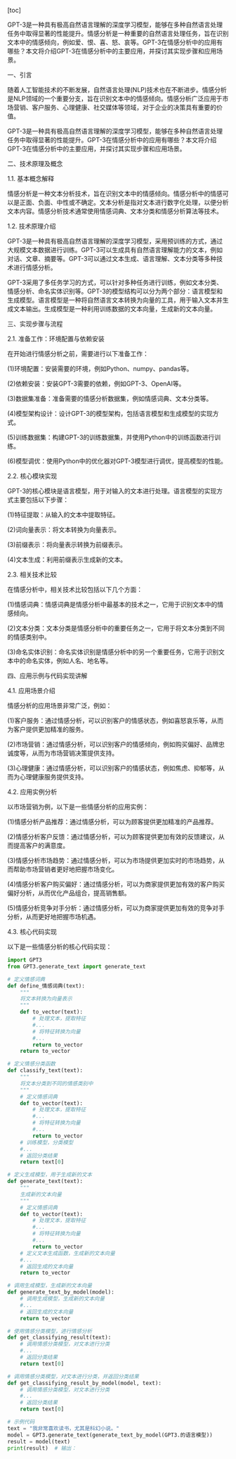 
[toc]                    
                
                
GPT-3是一种具有极高自然语言理解的深度学习模型，能够在多种自然语言处理任务中取得显著的性能提升。情感分析是一种重要的自然语言处理任务，旨在识别文本中的情感倾向，例如爱、恨、喜、怒、哀等。GPT-3在情感分析中的应用有哪些？本文将介绍GPT-3在情感分析中的主要应用，并探讨其实现步骤和应用场景。

一、引言

随着人工智能技术的不断发展，自然语言处理(NLP)技术也在不断进步。情感分析是NLP领域的一个重要分支，旨在识别文本中的情感倾向。情感分析广泛应用于市场营销、客户服务、心理健康、社交媒体等领域，对于企业的决策具有重要的价值。

GPT-3是一种具有极高自然语言理解的深度学习模型，能够在多种自然语言处理任务中取得显著的性能提升。GPT-3在情感分析中的应用有哪些？本文将介绍GPT-3在情感分析中的主要应用，并探讨其实现步骤和应用场景。

二、技术原理及概念

1.1. 基本概念解释

情感分析是一种文本分析技术，旨在识别文本中的情感倾向。情感分析中的情感可以是正面、负面、中性或不确定。文本分析是指对文本进行数字化处理，以便分析文本内容。情感分析技术通常使用情感词典、文本分类和情感分析算法等技术。

1.2. 技术原理介绍

GPT-3是一种具有极高自然语言理解的深度学习模型，采用预训练的方式，通过大规模文本数据进行训练。GPT-3可以生成具有自然语言理解能力的文本，例如对话、文章、摘要等。GPT-3可以通过文本生成、语言理解、文本分类等多种技术进行情感分析。

GPT-3采用了多任务学习的方式，可以针对多种任务进行训练，例如文本分类、情感分析、命名实体识别等。GPT-3的模型结构可以分为两个部分：语言模型和生成模型。语言模型是一种将自然语言文本转换为向量的工具，用于输入文本并生成文本输出。生成模型是一种利用训练数据的文本向量，生成新的文本向量。

三、实现步骤与流程

2.1. 准备工作：环境配置与依赖安装

在开始进行情感分析之前，需要进行以下准备工作：

(1)环境配置：安装需要的环境，例如Python、numpy、pandas等。

(2)依赖安装：安装GPT-3需要的依赖，例如GPT-3、OpenAI等。

(3)数据集准备：准备需要的情感分析数据集，例如情感词典、文本分类等。

(4)模型架构设计：设计GPT-3的模型架构，包括语言模型和生成模型的实现方式。

(5)训练数据集：构建GPT-3的训练数据集，并使用Python中的训练函数进行训练。

(6)模型调优：使用Python中的优化器对GPT-3模型进行调优，提高模型的性能。

2.2. 核心模块实现

GPT-3的核心模块是语言模型，用于对输入的文本进行处理。语言模型的实现方式主要包括以下步骤：

(1)特征提取：从输入的文本中提取特征。

(2)词向量表示：将文本转换为向量表示。

(3)前缀表示：将向量表示转换为前缀表示。

(4)文本生成：利用前缀表示生成新的文本。

2.3. 相关技术比较

在情感分析中，相关技术比较包括以下几个方面：

(1)情感词典：情感词典是情感分析中最基本的技术之一，它用于识别文本中的情感倾向。

(2)文本分类：文本分类是情感分析中的重要任务之一，它用于将文本分类到不同的情感类别中。

(3)命名实体识别：命名实体识别是情感分析中的另一个重要任务，它用于识别文本中的命名实体，例如人名、地名等。

四、应用示例与代码实现讲解

4.1. 应用场景介绍

情感分析的应用场景非常广泛，例如：

(1)客户服务：通过情感分析，可以识别客户的情感状态，例如喜怒哀乐等，从而为客户提供更加精准的服务。

(2)市场营销：通过情感分析，可以识别客户的情感倾向，例如购买偏好、品牌忠诚度等，从而为市场营销决策提供支持。

(3)心理健康：通过情感分析，可以识别客户的情感状态，例如焦虑、抑郁等，从而为心理健康服务提供支持。

4.2. 应用实例分析

以市场营销为例，以下是一些情感分析的应用实例：

(1)情感分析产品推荐：通过情感分析，可以为顾客提供更加精准的产品推荐。

(2)情感分析客户反馈：通过情感分析，可以为顾客提供更加有效的反馈建议，从而提高客户的满意度。

(3)情感分析市场趋势：通过情感分析，可以为市场提供更加实时的市场趋势，从而帮助市场营销者更好地把握市场变化。

(4)情感分析客户购买偏好：通过情感分析，可以为商家提供更加有效的客户购买偏好分析，从而优化产品组合，提高销售额。

(5)情感分析竞争对手分析：通过情感分析，可以为商家提供更加有效的竞争对手分析，从而更好地把握市场机遇。

4.3. 核心代码实现

以下是一些情感分析的核心代码实现：

```python
import GPT3
from GPT3.generate_text import generate_text

# 定义情感词典
def define_情感词典(text):
    """
    将文本转换为向量表示
    """
    def to_vector(text):
        # 处理文本，提取特征
        #...
        # 将特征转换为向量
        #...
        return to_vector
    return to_vector

# 定义情感分类函数
def classify_text(text):
    """
    将文本分类到不同的情感类别中
    """
    # 定义情感词典
    def to_vector(text):
        # 处理文本，提取特征
        #...
        # 将特征转换为向量
        #...
        return to_vector
    # 训练模型，分类模型
    #...
    # 返回分类结果
    return text[0]

# 定义生成模型，用于生成新的文本
def generate_text(text):
    """
    生成新的文本向量
    """
    # 定义情感词典
    def to_vector(text):
        # 处理文本，提取特征
        #...
        # 将特征转换为向量
        #...
        return to_vector
    # 定义文本生成函数，生成新的文本向量
    #...
    # 返回生成的文本向量
    return to_vector

# 调用生成模型，生成新的文本向量
def generate_text_by_model(model):
    # 调用生成模型，生成新的文本向量
    #...
    # 返回生成的文本向量
    return to_vector

# 使用情感分类模型，进行情感分析
def get_classifying_result(text):
    # 调用情感分类模型，对文本进行分类
    #...
    # 返回分类结果
    return text[0]

# 调用情感分类模型，对文本进行分类，并返回分类结果
def get_classifying_result_by_model(model, text):
    # 调用情感分类模型，对文本进行分类
    #...
    # 返回分类结果
    return text[0]

# 示例代码
text = "我非常喜欢读书，尤其是科幻小说。"
model = GPT3.generate_text(generate_text_by_model(GPT3.的语言模型))
result = model(text)
print(result)  # 输出：

